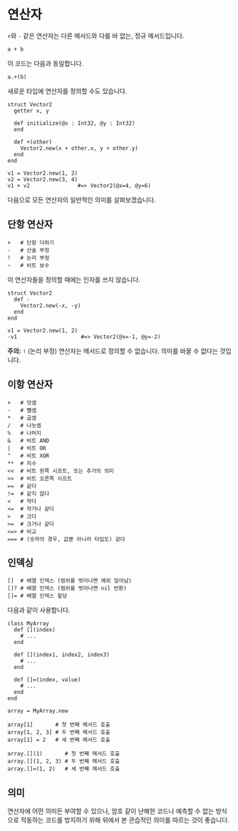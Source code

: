 # 연산자

`+`와 `-` 같은 연산자는 다른 메서드와 다를 바 없는, 정규 메서드입니다.

```crystal
a + b
```

이 코드는 다음과 동일합니다.

```crystal
a.+(b)
```

새로운 타입에 연산자를 정의할 수도 있습니다.

```crystal
struct Vector2
  getter x, y

  def initialize(@x : Int32, @y : Int32)
  end

  def +(other)
    Vector2.new(x + other.x, y + other.y)
  end
end

v1 = Vector2.new(1, 2)
v2 = Vector2.new(3, 4)
v1 + v2               #=> Vector2(@x=4, @y=6)
```

다음으로 모든 연산자의 일반적인 의미를 살펴보겠습니다.

## 단항 연산자

```crystal
+   # 단항 더하기
-   # 산술 부정
!   # 논리 부정
~   # 비트 보수
```

이 연산자들을 정의할 때에는 인자를 쓰지 않습니다.

```crystal
struct Vector2
  def -
    Vector2.new(-x, -y)
  end
end

v1 = Vector2.new(1, 2)
-v1                    #=> Vector2(@x=-1, @y=-2)
```

**주의:** `!` (논리 부정) 연산자는 메서드로 정의할 수 없습니다. 의미를 바꿀 수 없다는 것입니다.

## 이항 연산자

```crystal
+   # 덧셈
-   # 뺄셈
*   # 곱셈
/   # 나눗셈
%   # 나머지
&   # 비트 AND
|   # 비트 OR
^   # 비트 XOR
**  # 지수
<<  # 비트 왼쪽 시프트, 또는 추가의 의미
>>  # 비트 오른쪽 시프트
==  # 같다
!=  # 같지 않다
<   # 작다
<=  # 작거나 같다
>   # 크다
>=  # 크거나 같다
<=> # 비교
=== # (숫자의 경우, 값뿐 아니라 타입도) 같다
```

## 인덱싱

```crystal
[]  # 배열 인덱스 (범위를 벗어나면 예외 일어남)
[]? # 배열 인덱스 (범위를 벗어나면 nil 반환)
[]= # 배열 인덱스 할당
```

다음과 같이 사용합니다.

```crystal
class MyArray
  def [](index)
    # ...
  end

  def [](index1, index2, index3)
    # ...
  end

  def []=(index, value)
    # ...
  end
end

array = MyArray.new

array[1]       # 첫 번째 메서드 호출
array[1, 2, 3] # 두 번째 메서드 호출
array[1] = 2   # 세 번째 메서드 호출

array.[](1)       # 첫 번째 메서드 호출
array.[](1, 2, 3) # 두 번째 메서드 호출
array.[]=(1, 2)   # 세 번째 메서드 호출
```

## 의미

연산자에 어떤 의미든 부여할 수 있으나, 암호 같이 난해한 코드나 예측할 수 없는 방식으로 작동하는 코드를 방지하기 위해 위에서 본 관습적인 의미를 따르는 것이 좋습니다.

